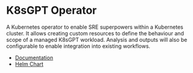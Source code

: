 # K8sGPT Operator

A Kubernetes operator to enable SRE superpowers within a Kubernetes cluster. It allows creating custom resources to define the behaviour and scope of a managed K8sGPT workload. Analysis and outputs will also be configurable to enable integration into existing workflows.

- [Documentation](https://docs.k8sgpt.ai/reference/operator/overview/)
- [Helm Chart](https://github.com/k8sgpt-ai/k8sgpt-operator/tree/main/chart/operator)
